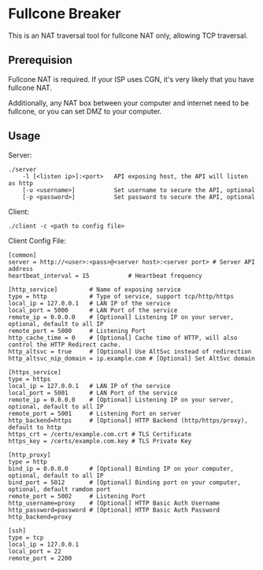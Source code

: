 # Fullcone Breaker

This is an NAT traversal tool for fullcone NAT only, allowing TCP traversal.

## Prerequision

Fullcone NAT is required. If your ISP uses CGN, it's very likely that you have fullcone NAT.

Additionally, any NAT box between your computer and internet need to be fullcone, or you can set DMZ to your computer.

## Usage

Server:
```
./server
    -l [<listen ip>]:<port>   API exposing host, the API will listen as http
    [-u <username>]           Set username to secure the API, optional
    [-p <password>]           Set password to secure the API, optional
```

Client:
```
./client -c <path to config file>
```

Client Config File:
```
[common]
server = http://<user>:<pass>@<server host>:<server port> # Server API address
heartbeat_interval = 15           # Heartbeat frequency 

[http_service]         # Name of exposing service
type = http            # Type of service, support tcp/http/https
local_ip = 127.0.0.1   # LAN IP of the service
local_port = 5000      # LAN Port of the service
remote_ip = 0.0.0.0    # [Optional] Listening IP on your server, optional, default to all IP
remote_port = 5000     # Listening Port 
http_cache_time = 0    # [Optional] Cache time of HTTP, will also control the HTTP Redirect cache.
http_altsvc = true     # [Optional] Use AltSvc instead of redirection
http_altsvc_nip_domain = ip.example.com # [Optional] Set AltSvc domain

[https_service]
type = https
local_ip = 127.0.0.1   # LAN IP of the service
local_port = 5001      # LAN Port of the service
remote_ip = 0.0.0.0    # [Optional] Listening IP on your server, optional, default to all IP
remote_port = 5001     # Listening Port on server
http_backend=https     # [Optional] HTTP Backend (http/https/proxy), default to http
https_crt = /certs/example.com.crt # TLS Certificate
https_key = /certs/example.com.key # TLS Private Key

[http_proxy]
type = http
bind_ip = 0.0.0.0      # [Optional] Binding IP on your computer, optional, default to all IP
bind_port = 5012       # [Optional] Binding port on your computer, optional, default ramdom port
remote_port = 5002     # Listening Port
http_username=proxy    # [Optional] HTTP Basic Auth Username
http_password=password # [Optional] HTTP Basic Auth Password
http_backend=proxy

[ssh]
type = tcp
local_ip = 127.0.0.1
local_port = 22
remote_port = 2200
```